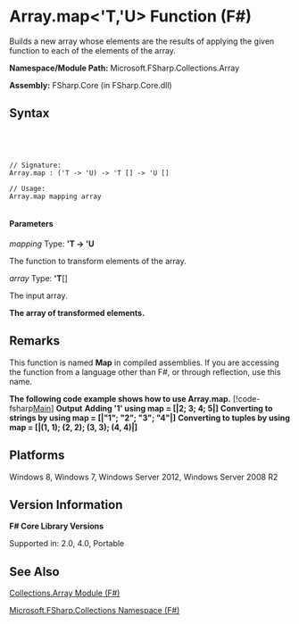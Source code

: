 # Array.map<'T,'U> Function (F#)

Builds a new array whose elements are the results of applying the given function to each of the elements of the array.

**Namespace/Module Path:** Microsoft.FSharp.Collections.Array

**Assembly:** FSharp.Core (in FSharp.Core.dll)


## Syntax



```




// Signature:
Array.map : ('T -> 'U) -> 'T [] -> 'U []

// Usage:
Array.map mapping array


```





#### Parameters
*mapping*
Type: **'T -&gt; 'U**


The function to transform elements of the array.


*array*
Type: **'T**[[]](http://msdn.microsoft.com/en-us/library/def20292-9aae-4596-9275-b94e594f8493)


The input array.



**The array of transformed elements.**
## Remarks
This function is named **Map** in compiled assemblies. If you are accessing the function from a language other than F#, or through reflection, use this name.

**The following code example shows how to use Array.map.**
[!code-fsharp[Main](snippets/fsarrays/snippet510.fs)]
**Output**
**Adding '1' using map = [|2; 3; 4; 5|]**
**Converting to strings by using map = [|"1"; "2"; "3"; "4"|]**
**Converting to tuples by using map = [|(1, 1); (2, 2); (3, 3); (4, 4)|]**
## Platforms
Windows 8, Windows 7, Windows Server 2012, Windows Server 2008 R2


## Version Information
**F# Core Library Versions**

Supported in: 2.0, 4.0, Portable




## See Also
[Collections.Array Module &#40;F&#35;&#41;](Collections.Array-Module-%5BFSharp%5D.md)

[Microsoft.FSharp.Collections Namespace &#40;F&#35;&#41;](Microsoft.FSharp.Collections-Namespace-%5BFSharp%5D.md)

